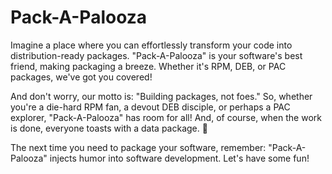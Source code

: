 # Pack-A-Palooza

Imagine a place where you can effortlessly transform your code into distribution-ready packages. "Pack-A-Palooza" is your software's best friend, making packaging a breeze. Whether it's RPM, DEB, or PAC packages, we've got you covered!

And don't worry, our motto is: "Building packages, not foes." So, whether you're a die-hard RPM fan, a devout DEB disciple, or perhaps a PAC explorer, "Pack-A-Palooza" has room for all! And, of course, when the work is done, everyone toasts with a data package. 🎉

The next time you need to package your software, remember: "Pack-A-Palooza" injects humor into software development. Let's have some fun!

